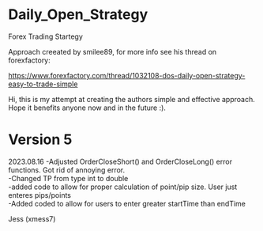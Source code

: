 # Daily_Open_Strategy

Forex Trading Startegy

Approach creeated by smilee89, for more info see his thread on forexfactory:

https://www.forexfactory.com/thread/1032108-dos-daily-open-strategy-easy-to-trade-simple

Hi, this is my attempt at creating the authors simple and effective approach.  Hope it benefits anyone now and in the future :).

# Version 5

2023.08.16
-Adjusted OrderCloseShort() and OrderCloseLong() error functions. Got rid of annoying error.  
-Changed TP from type int to double  
-added code to allow for proper calculation of point/pip size.  User just enteres pips/points   
-Added coded to allow for users to enter greater startTime than endTime         

Jess (xmess7)

